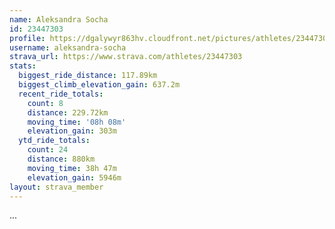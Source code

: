 ```yaml
---
name: Aleksandra Socha
id: 23447303
profile: https://dgalywyr863hv.cloudfront.net/pictures/athletes/23447303/14745546/4/large.jpg
username: aleksandra-socha
strava_url: https://www.strava.com/athletes/23447303
stats:
  biggest_ride_distance: 117.89km
  biggest_climb_elevation_gain: 637.2m
  recent_ride_totals:
    count: 8
    distance: 229.72km
    moving_time: '08h 08m'
    elevation_gain: 303m
  ytd_ride_totals:
    count: 24
    distance: 880km
    moving_time: 38h 47m
    elevation_gain: 5946m
layout: strava_member
--- 
```

...
